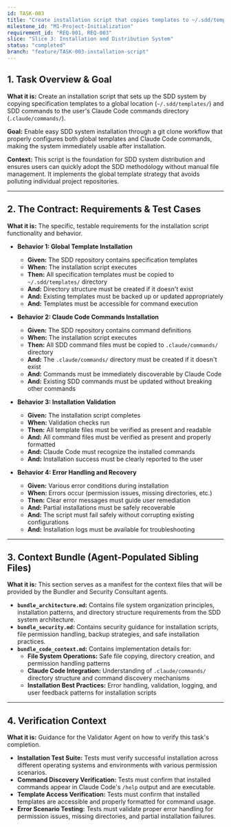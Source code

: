 ```yaml
---
id: TASK-003
title: "Create installation script that copies templates to ~/.sdd/templates/ and commands to .claude/commands/"
milestone_id: "M1-Project-Initialization"
requirement_id: "REQ-001, REQ-003"
slice: "Slice 3: Installation and Distribution System"
status: "completed"
branch: "feature/TASK-003-installation-script"
---
```


## 1. Task Overview & Goal

**What it is:** Create an installation script that sets up the SDD system by copying specification templates to a global location (`~/.sdd/templates/`) and SDD commands to the user's Claude Code commands directory (`.claude/commands/`).

**Goal:** Enable easy SDD system installation through a git clone workflow that properly configures both global templates and Claude Code commands, making the system immediately usable after installation.

**Context:** This script is the foundation for SDD system distribution and ensures users can quickly adopt the SDD methodology without manual file management. It implements the global template strategy that avoids polluting individual project repositories.

---

## 2. The Contract: Requirements & Test Cases

**What it is:** The specific, testable requirements for the installation script functionality and behavior.

* **Behavior 1: Global Template Installation**
  * **Given:** The SDD repository contains specification templates
  * **When:** The installation script executes
  * **Then:** All specification templates must be copied to `~/.sdd/templates/` directory
  * **And:** Directory structure must be created if it doesn't exist
  * **And:** Existing templates must be backed up or updated appropriately
  * **And:** Templates must be accessible for command execution

* **Behavior 2: Claude Code Commands Installation**
  * **Given:** The SDD repository contains command definitions
  * **When:** The installation script executes
  * **Then:** All SDD command files must be copied to `.claude/commands/` directory
  * **And:** The `.claude/commands/` directory must be created if it doesn't exist
  * **And:** Commands must be immediately discoverable by Claude Code
  * **And:** Existing SDD commands must be updated without breaking other commands

* **Behavior 3: Installation Validation**
  * **Given:** The installation script completes
  * **When:** Validation checks run
  * **Then:** All template files must be verified as present and readable
  * **And:** All command files must be verified as present and properly formatted
  * **And:** Claude Code must recognize the installed commands
  * **And:** Installation success must be clearly reported to the user

* **Behavior 4: Error Handling and Recovery**
  * **Given:** Various error conditions during installation
  * **When:** Errors occur (permission issues, missing directories, etc.)
  * **Then:** Clear error messages must guide user remediation
  * **And:** Partial installations must be safely recoverable
  * **And:** The script must fail safely without corrupting existing configurations
  * **And:** Installation logs must be available for troubleshooting

---

## 3. Context Bundle (Agent-Populated Sibling Files)

**What it is:** This section serves as a manifest for the context files that will be provided by the Bundler and Security Consultant agents.

* **`bundle_architecture.md`:** Contains file system organization principles, installation patterns, and directory structure requirements from the SDD system architecture.
* **`bundle_security.md`:** Contains security guidance for installation scripts, file permission handling, backup strategies, and safe installation practices.
* **`bundle_code_context.md`:** Contains implementation details for:
  * **File System Operations:** Safe file copying, directory creation, and permission handling patterns
  * **Claude Code Integration:** Understanding of `.claude/commands/` directory structure and command discovery mechanisms
  * **Installation Best Practices:** Error handling, validation, logging, and user feedback patterns for installation scripts

---

## 4. Verification Context

**What it is:** Guidance for the Validator Agent on how to verify this task's completion.

* **Installation Test Suite:** Tests must verify successful installation across different operating systems and environments with various permission scenarios.
* **Command Discovery Verification:** Tests must confirm that installed commands appear in Claude Code's `/help` output and are executable.
* **Template Access Verification:** Tests must confirm that installed templates are accessible and properly formatted for command usage.
* **Error Scenario Testing:** Tests must validate proper error handling for permission issues, missing directories, and partial installation failures.